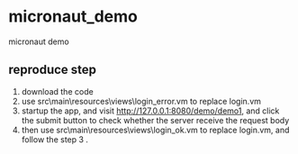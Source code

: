 # micronaut_demo
micronaut demo


## reproduce step

1. download the code
2. use src\main\resources\views\login_error.vm to replace login.vm
3. startup the app, and visit http://127.0.0.1:8080/demo/demo1, and click the submit button to check whether the server receive the request body
4. then use src\main\resources\views\login_ok.vm to replace login.vm, and follow the step 3 .

